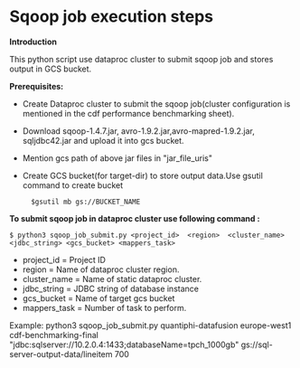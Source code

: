 # Sqoop job execution steps

**Introduction**

This python script use dataproc cluster to submit sqoop job and stores output in GCS bucket.

**Prerequisites:**
* Create Dataproc cluster to submit the sqoop job(cluster configuration is mentioned in the cdf performance benchmarking sheet).
* Download sqoop-1.4.7.jar,
avro-1.9.2.jar,avro-mapred-1.9.2.jar,
sqljdbc42.jar and upload it into gcs bucket.
* Mention gcs path of above jar files in "jar_file_uris"
* Create GCS bucket(for target-dir) to store output data.Use gsutil command to create bucket 

        $gsutil mb gs://BUCKET_NAME

**To submit sqoop job in dataproc cluster use following command :**

    $ python3 sqoop_job_submit.py <project_id>  <region>  <cluster_name> <jdbc_string> <gcs_bucket> <mappers_task>

* project_id = Project ID 
* region = Name of dataproc cluster region.
* cluster_name = Name of static dataproc cluster.
* jdbc_string = JDBC string of database instance 
* gcs_bucket = Name of target gcs bucket
* mappers_task = Number of task to perform.

Example: python3 sqoop_job_submit.py  quantiphi-datafusion  europe-west1  cdf-benchmarking-final "jdbc:sqlserver://10.2.0.4:1433;databaseName=tpch_1000gb" gs://sql-server-output-data/lineitem  700
